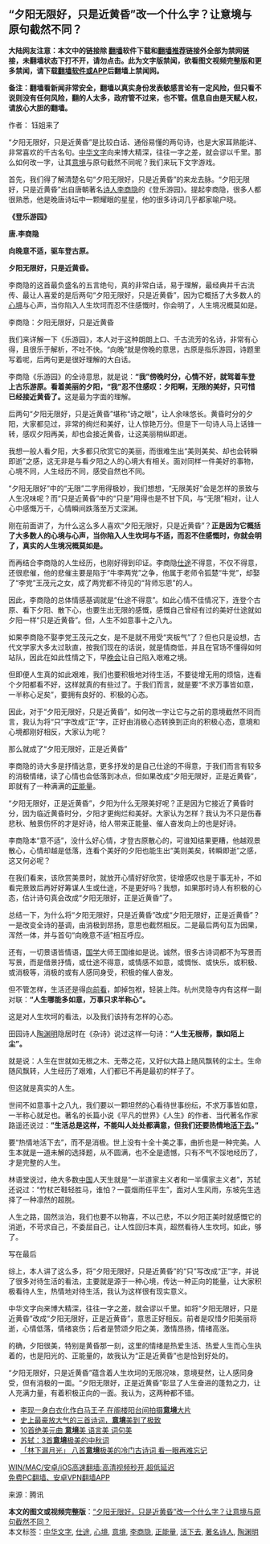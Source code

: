  <h2>“夕阳无限好，只是近黄昏”改一个什么字？让意境与原句截然不同？</h2> <p class="notice"><b>大陆网友注意：本文中的链接除 <a href="https://github.com/bannedbook/fanqiang" >翻墙</a>软件下载和<a href="https://github.com/killgcd/justmysocks/blob/master/README.md">翻墙推荐</a>链接外全部为禁网链接，未翻墙状态下打不开，请勿点击。此为文字版禁闻，欲看图文视频完整版和更多禁闻，请下载<a href="https://github.com/bannedbook/fanqiang">翻墙软件或APP</a>后翻墙上禁闻网。</p><p>备注：翻墙看新闻非常安全，翻墙以真实身份发表敏感言论有一定风险，但只看不说则没有任何风险，翻的人太多，政府管不过来，也不管。信息自由是天赋人权，请放心大胆的翻墙。</b></p>  <div class="entry"> <p>作者： 钰姐来了</p> <p>“夕阳无限好，只是近黄昏”是比较白话、通俗易懂的两句诗，也是大家耳熟能详、非常喜欢的千古名句。<a href="https://www.bannedbook.org/bnews/tag/%E4%B8%AD%E5%8D%8E%E6%96%87%E5%AD%97/" class="st_tag internal_tag" rel="tag" title="标签 中华文字 下的日志">中华文字</a>向来博大精深，往往一字之差，就会谬以千里。那么如何改一字，让其<a href="https://www.bannedbook.org/bnews/tag/%E6%84%8F%E5%A2%83/" class="st_tag internal_tag" rel="tag" title="标签 意境 下的日志">意境</a>与原句截然不同呢？我们来玩下文字游戏。</p> <p>首先，我们得了解清楚名句“夕阳无限好，只是近黄昏”的来龙去脉。“夕阳无限好，只是近黄昏”出自唐朝著名<span class='wp_keywordlink'><a href="https://www.bannedbook.org/forum11/topic295.html" title="禁片：诗人的悲歌" target="_blank">诗人</a></span><a href="https://www.bannedbook.org/bnews/tag/%e6%9d%8e%e5%95%86%e9%9a%90/" class="st_tag internal_tag" rel="tag" title="标签 李商隐 下的日志">李商隐</a>的《登乐游园》。提起李商隐，很多人都很熟悉，他是晚唐诗坛中一颗耀眼的星星，他的很多诗词几乎都家喻户晓。</p> <p><strong>《登乐游园》</strong></p> <p><strong>唐.李商隐</strong></p> <p><strong>向晚意不适，驱车登古原。</strong></p> <p><strong>夕阳无限好，只是近黄昏。</strong></p> <p>李商隐的这首最负盛名的五言绝句，真的非常白话，易于理解，最经典并千古流传、最让人喜爱的是后两句“夕阳无限好，只是近黄昏”，因为它概括了大多数人的<a href="https://www.bannedbook.org/bnews/tag/%E5%BF%83%E5%A2%83/" class="st_tag internal_tag" rel="tag" title="标签 心境 下的日志">心境</a>与心声，当你陷入人生坎坷而忍不住感慨时，你会明了，人生境况概莫如是。</p> <p>李商隐：夕阳无限好，只是近黄昏</p> <p>我们来详解一下《乐游园》，本人对于这种朗朗上口、千古流芳的名诗，非常有心得，且很乐于解析，不吐不快。“向晚”就是傍晚的意思，古原是指乐游园，诗题里写着呢，后两句更是很好理解的大白话。</p>  <p>李商隐《乐游园》的全诗意思，就是说：<strong>“我”傍晚时分，心情不好，就驾着车登上古乐游原。看着美丽的夕阳，“我”忍不住感叹：夕阳啊，无限的美好，只可惜已经接近黄昏了。</strong>这是最为字面的理解。</p> <p>后两句“夕阳无限好，只是近黄昏”堪称“诗之眼”，让人余味悠长。黄昏时分的夕阳，大家都见过，非常的绚烂和美好，让人惊艳万分。但是下一句诗人马上话锋一转，感叹夕阳再美，却也会接近黄昏，让这美丽稍纵即逝。</p> <p>我想一般人看夕阳，大多都只欣赏它的美丽，而很难生出“美则美矣、却也会转瞬即逝”之感，这无非是与看夕阳之人的心境大有相关。面对同样一件美好的事物，心境不同，人生经历不同，感受自然也不同。</p> <p>“夕阳无限好”中的“无限”二字用得极妙，我们想想，“无限美好”会是怎样的景致与人生况味呢？而“只是近黄昏”中的“只是”用得也是不甘下风，与“无限”相对，让人心中感慨万千，心情瞬间跌落至万丈深渊。</p> <p>刚在前面讲了，为什么这么多人喜欢“夕阳无限好，只是近黄昏”？<strong>正是因为它概括了大多数人的心境与心声，当你陷入人生坎坷与不适，而忍不住感慨时，你就会明了，真实的人生境况概莫如是。</strong></p> <p>而再结合李商隐的人生经历，也刚好得到印证。李商隐<a href="https://www.bannedbook.org/bnews/tag/%E4%BB%95%E9%80%94/" class="st_tag internal_tag" rel="tag" title="标签 仕途 下的日志">仕途</a>不得意，不仅不得意，还很悲催，他的悲催主要是陷于“牛李两党”之争，他属于老师令狐楚“牛党”，却娶了“李党”王茂元之女，成了两党都不待见的“背师忘恩”的人。</p> <p>因此，李商隐的总体情感基调就是“仕途不得意”。如此心情不佳情况下，连登个古原、看下夕阳、散下心，也要生出无限的感慨，感慨自己曾经有过的美好仕途就如夕阳一样“只是近黄昏”。但，人生不如意事十之八九。</p> <p>如果李商隐不娶李党王茂元之女，是不是就不用受“夹板气”了？但也只是设想，古代文学家大多太过耿直，按我们现在的话说，就是情商低，并且在官场不懂得如何站队，因此在如此性情之下，早<span class='wp_keywordlink_affiliate'><a href="https://zh-cn.shenyunperformingarts.org/" title="晚会" target="_blank">晚会</a></span>让自己陷入艰难之境。</p> <p>但即便人生真的如此艰难，我们也要积极地对待生活，不要徒增无用的烦恼，连看个夕阳都看不好，这样就真的有些过了。于我们而言，就是要“不求万事皆如意，一半称心足矣”，要拥有良好的、积极的心态。</p> <p>因此，对于“夕阳无限好，只是近黄昏”，如何改一字让它与之前的意境截然不同而言，我认为将“只”字改成“正”字，正好由消极心态转换到正向的积极心态，意境和心境都刚好相反，大家认为呢？</p>  <p>那么就成了“夕阳无限好，正是近黄昏”</p> <p>李商隐的诗大多是抒情达意，更多抒发的是自己仕途的不得意，于我们而言有较多的消极情绪，读了心情也会低落到冰点，但如果改成“夕阳无限好，正是近黄昏”，即就有了一种满满的<a href="https://www.bannedbook.org/bnews/tag/%e6%ad%a3%e8%83%bd%e9%87%8f/" class="st_tag internal_tag" rel="tag" title="标签 正能量 下的日志">正能量</a>。</p> <p>“夕阳无限好，正是近黄昏”，夕阳为什么无限美好呢？正是因为它接近了黄昏时分，因为临近黄昏时分，夕阳才更绚烂和美好。大家认为怎样？我认为不只是伤春悲秋、触景伤怀的才是好诗，给人带来正能量、催人奋发向上的也是好诗。</p> <p>李商隐本“意不适”，没什么好心情，才登古原散心的，可谁知结果更糟，他越观景散心，心情却越是低落，连看个美好的夕阳也能生出“美则美矣，转瞬即逝”之感，这又何必呢？</p> <p>在我们看来，该欣赏美景时，就放开心情好好欣赏，徒增感叹也是于事无补，不如看完景致后再好好筹谋人生或仕途，不是更好吗？我想，如果那时诗人有积极的心态，估计诗句真会改成“夕阳无限好，正是近黄昏”了。</p> <p>总结一下，为什么将“夕阳无限好，只是近黄昏”改成“夕阳无限好，正是近黄昏”？一是改变全诗的基调，由消极到昂扬，意思也截然相反。二是最后两句互为因果，浑然一体，并与首句“向晚意不适”相互呼应。</p> <p>还有，一切景语皆情语，<span class='wp_keywordlink'><a href="https://www.bannedbook.org/forum24/" title="国学传统文化禁书" target="_blank">国学</a></span>大师王国维如是说。诚然，很多古诗词都不为写景而写景，而是借景抒情，或仕途不得意，或情感不如意，或惆怅、或快乐，或积极、或消极等，消极的或有人感同身受，积极的催人奋发。</p> <p>但不管怎样，生活还是得<span class='wp_keywordlink'><a href="https://www.bannedbook.org/forum11/topic293.html" title="禁片：向前看的障眼法" target="_blank">向前看</a></span>，卸掉包袱，轻装上阵。杭州灵隐寺内有这样一副对联：<strong>“人生哪能多如意，万事只求半称心“。</strong></p> <p>这是对人生坎坷的看法，以及我们该持有怎样的心态。</p> <p>田园诗人<a href="https://www.bannedbook.org/bnews/tag/%e9%99%b6%e6%b8%8a%e6%98%8e/" class="st_tag internal_tag" rel="tag" title="标签 陶渊明 下的日志">陶渊明</a>隐居时在《杂诗》说过这样一句诗：<strong>“人生无根蒂，飘如陌上尘”。</strong></p>  <p>就是说：人生在世就如无根之木、无蒂之花，又好似大路上随风飘转的尘土。生命随风飘转，人生经历了艰难，人们都已不再是最初的样子了。</p> <p>但这就是真实的人生。</p> <p>世间不如意事十之八九，我们要以一颗坦然的心看待世事纷纭，不求万事皆如意，一半称心就足也。著名的长篇小说《平凡的世界》《人生》的作者、当代著名作家路遥还说过：<strong>”生活总是这样，不能叫人处处都满意，但我们还要热情地<a href="https://www.bannedbook.org/bnews/tag/%E6%B4%BB%E4%B8%8B%E5%8E%BB/" class="st_tag internal_tag" rel="tag" title="标签 活下去 下的日志">活下去</a>。”</strong></p> <p>要“热情地活下去”，而不是消极。世上没有十全十美之事，曲折也是一种完美。人生本就是一道未解的选择题，从不圆满，也不全是遗憾，只有不气不馁地经历了，才是完整的人生。</p> <p>林语堂说过，绝大多数<span class='wp_keywordlink_affiliate'><a href="https://www.bannedbook.org/" title="中国" target="_blank">中国</a></span>人天生就是“一半道家主义者和一半儒家主义者”，苏轼还说过：“竹杖芒鞋轻胜马，谁怕？一蓑烟雨任平生”，面对人生风雨，东坡先生选择了一种凛然的超脱。</p> <p>人生之路，固然淡泊，我们也要不以物喜，不以己悲，不以夕阳正美时就感慨它的消逝，不苛求自己，不委屈自己，让人性回归本真，超然看待人生坎坷。如此，够了。</p> <p>写在最后</p> <p>综上，本人讲了这么多，将“夕阳无限好，只是近黄昏”的“只”写改成“正”字，并说了很多对待生活的看法，主要就是源于一种心境，传达一种正向的能量，让大家积极看待人生，热情地对待生活，我认为这样很有现实意义。</p> <p>中华文字向来博大精深，往往一字之差，就会谬以千里。如将“夕阳无限好，只是近黄昏”改成“夕阳无限好，正是近黄昏”，意思正好相反。前者是叹惜夕阳美丽将逝，心情低落，情绪哀伤；后者是赞颂夕阳之美，激情昂扬，情绪高涨。</p> <p>的确，夕阳很美，特别是黄昏那一刻，这里的情绪是热爱生活、热爱人生而心生执着的，也是阳光的、正能量的，故我认为“正是近黄昏”也是恰到好处的。</p>  <p>“夕阳无限好，只是近黄昏”蕴含着人生坎坷的无限况味，意境斐然，让人感同身受，但有消极的一面。“夕阳无限好，正是近黄昏”彰显了人生奋进的蓬勃之力，让人充满力量，有着积极正向的一面。我认为，这两种都不错。</p> <ul class='op-related-articles' title='相关阅读'> <li><a href='https://www.bannedbook.org/bnews/yule/20210320/1508731.html' target='_blank'>李现一身白衣化作白马王子 在阁楼阳台间拍摄<b>意境</b>大片</a></li> <li><a href='https://www.bannedbook.org/bnews/lifebaike/20210217/1488799.html' target='_blank'>史上最豪放大气的三首诗词，<b>意境</b>美到了极致</a></li> <li><a href='https://www.bannedbook.org/bnews/lifebaike/20201114/1431009.html' target='_blank'>10首绝美元曲 <b>意境</b>美 语言美 词句美</a></li> <li><a href='https://www.bannedbook.org/bnews/lifebaike/20200930/1405750.html' target='_blank'>苏轼：3首<b>意境</b>极美的中秋词</a></li> <li><a href='https://www.bannedbook.org/bnews/lifebaike/20200818/1382048.html' target='_blank'>「林下漏月光」 八首<b>意境</b>极美的冷门古诗词 看一眼再难忘记</a></li> </ul> <p class="texttj"> <a href="https://github.com/bannedbook/fanqiang/wiki/V2ray%E6%9C%BA%E5%9C%BA" target="_blank">WIN/MAC/安卓/iOS高速翻墙:高清视频秒开,超低延迟</a><br/> <a href="https://github.com/bannedbook/fanqiang/wiki/%E7%A6%81%E9%97%BB%E7%BD%91%E5%AE%89%E5%8D%93%E7%BF%BB%E5%A2%99%E6%96%B0%E9%97%BBAPP" target="_blank">免费PC翻墙、安卓VPN翻墙APP</a></p><p> 来源：腾讯 </p><a name='sharetosocial'></a>       <div><b>本文的图文或视频完整版</b>：<a href='https://www.bannedbook.org/bnews/lifebaike/20210420/1530002.html'>“夕阳无限好，只是近黄昏”改一个什么字？让意境与原句截然不同？</a></div>  </div><!--END ENTRY--> <div class="postfooter"> <div>本文标签：<a href="https://www.bannedbook.org/bnews/tag/%E4%B8%AD%E5%8D%8E%E6%96%87%E5%AD%97/" rel="tag">中华文字</a>, <a href="https://www.bannedbook.org/bnews/tag/%E4%BB%95%E9%80%94/" rel="tag">仕途</a>, <a href="https://www.bannedbook.org/bnews/tag/%E5%BF%83%E5%A2%83/" rel="tag">心境</a>, <a href="https://www.bannedbook.org/bnews/tag/%E6%84%8F%E5%A2%83/" rel="tag">意境</a>, <a href="https://www.bannedbook.org/bnews/tag/%e6%9d%8e%e5%95%86%e9%9a%90/" rel="tag">李商隐</a>, <a href="https://www.bannedbook.org/bnews/tag/%e6%ad%a3%e8%83%bd%e9%87%8f/" rel="tag">正能量</a>, <a href="https://www.bannedbook.org/bnews/tag/%E6%B4%BB%E4%B8%8B%E5%8E%BB/" rel="tag">活下去</a>, <a href="https://www.bannedbook.org/bnews/tag/%e8%91%97%e5%90%8d%e8%af%97%e4%ba%ba/" rel="tag">著名诗人</a>, <a href="https://www.bannedbook.org/bnews/tag/%e9%99%b6%e6%b8%8a%e6%98%8e/" rel="tag">陶渊明</a></div>  </div><!--END POSTFOOTER--> 
